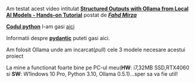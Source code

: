 Am testat acest video intitulat [**Structured Outputs with Ollama from Local AI Models - Hands-on Tutorial**](https://www.youtube.com/watch?v=jklzyaN514w) postat de [***Fahd Mirza***](https://www.youtube.com/@fahdmirza)

[**Codul python**](https://www.fahdmirza.com/2024/12/control-llms-output-with-ollama.html) l-am gasi [aici](https://ollama.com/blog/structured-outputs)

Informatii despre [**pydantic**](https://pypi.org/project/pydantic/) puteti gasi aici.

Am folosit Ollama unde am incarcat(*pull*) cele 3 modele necesare acestui proiect

La mine a functionat foarte bine pe PC-ul meu(**HW**: i7,32MB SSD,RTX4060 si **SW**: W1indows 10 Pro, Python 3.10, Ollama 0.5.1)...sper sa va fie util!
